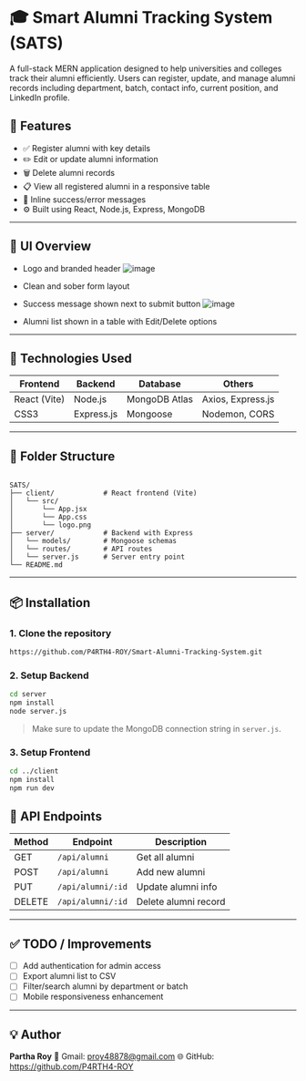 # 🎓 Smart Alumni Tracking System (SATS)

A full-stack MERN application designed to help universities and colleges track their alumni efficiently. Users can register, update, and manage alumni records including department, batch, contact info, current position, and LinkedIn profile.

## 🔧 Features

- ✅ Register alumni with key details
- ✏️ Edit or update alumni information
- 🗑️ Delete alumni records
- 📋 View all registered alumni in a responsive table
- 💬 Inline success/error messages
- ⚙️ Built using React, Node.js, Express, MongoDB

---

## 📸 UI Overview

- Logo and branded header
![image](https://github.com/user-attachments/assets/49df58f7-0ec1-438e-8afc-eecdd77c2504)
- Clean and sober form layout
- Success message shown next to submit button
![image](https://github.com/user-attachments/assets/b6e58fb4-c6d2-446e-9990-bec0fb42ad65)


- Alumni list shown in a table with Edit/Delete options

---

## 🚀 Technologies Used

| Frontend       | Backend        | Database     | Others            |
|----------------|----------------|--------------|-------------------|
| React (Vite)   | Node.js        | MongoDB Atlas| Axios, Express.js |
| CSS3           | Express.js     | Mongoose     | Nodemon, CORS     |

---

## 📂 Folder Structure

```

SATS/
├── client/            # React frontend (Vite)
│   └── src/
│       └── App.jsx
│       └── App.css
│       └── logo.png
├── server/            # Backend with Express
│   └── models/        # Mongoose schemas
│   └── routes/        # API routes
│   └── server.js      # Server entry point
└── README.md

````

---

## 📦 Installation

### 1. Clone the repository

```bash
https://github.com/P4RTH4-ROY/Smart-Alumni-Tracking-System.git
````

### 2. Setup Backend

```bash
cd server
npm install
node server.js
```

> Make sure to update the MongoDB connection string in `server.js`.

### 3. Setup Frontend

```bash
cd ../client
npm install
npm run dev
```

## 📃 API Endpoints

| Method | Endpoint          | Description          |
| ------ | ----------------- | -------------------- |
| GET    | `/api/alumni`     | Get all alumni       |
| POST   | `/api/alumni`     | Add new alumni       |
| PUT    | `/api/alumni/:id` | Update alumni info   |
| DELETE | `/api/alumni/:id` | Delete alumni record |

---

## ✅ TODO / Improvements

* [ ] Add authentication for admin access
* [ ] Export alumni list to CSV
* [ ] Filter/search alumni by department or batch
* [ ] Mobile responsiveness enhancement

---

## 💡 Author

**Partha Roy**
📧 Gmail: proy48878@gmail.com
🌐 GitHub: https://github.com/P4RTH4-ROY

